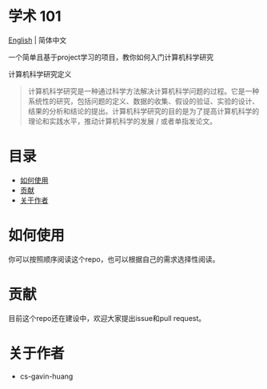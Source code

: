# 学术 101
[English](./README.md) | 简体中文

一个简单且基于project学习的项目，教你如何入门计算机科学研究

计算机科学研究定义
> 计算机科学研究是一种通过科学方法解决计算机科学问题的过程。它是一种系统性的研究，包括问题的定义、数据的收集、假设的验证、实验的设计、结果的分析和结论的提出。计算机科学研究的目的是为了提高计算机科学的理论和实践水平，推动计算机科学的发展 / 或者单指发论文。

目录
=================
   * [如何使用](#如何使用)
   * [贡献](#贡献)
   * [关于作者](#关于作者)

如何使用
=================
你可以按照顺序阅读这个repo，也可以根据自己的需求选择性阅读。

贡献
=================
目前这个repo还在建设中，欢迎大家提出issue和pull request。

关于作者
=================
- cs-gavin-huang
